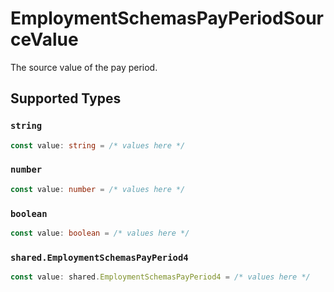 # EmploymentSchemasPayPeriodSourceValue

The source value of the pay period.


## Supported Types

### `string`

```typescript
const value: string = /* values here */
```

### `number`

```typescript
const value: number = /* values here */
```

### `boolean`

```typescript
const value: boolean = /* values here */
```

### `shared.EmploymentSchemasPayPeriod4`

```typescript
const value: shared.EmploymentSchemasPayPeriod4 = /* values here */
```

